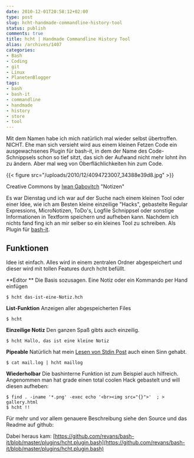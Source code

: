 ```yaml
---
date: 2010-12-01T20:58:12+02:00
type: post
slug: hcht-handmade-commandline-history-tool
status: publish
comments: true
title: hcht | Handmade Commandline History Tool
alias: /archives/1407
categories:
- Bash
- Coding
- git
- Linux
- PlanetenBlogger
tags:
- bash
- bash-it
- commandline
- handmade
- history
- store
- tool
---
```


Mit dem Namen habe ich mich natürlich mal wieder selbst übertroffen. NICHT.
Ehe man sich versieht wird aus einem kleinen Fetzen Code ein ausgewachsenes Plugin
für bash-it, in dem der Name des Code-Schnippsels schon so tief sitzt, das sich
der Aufwand nicht mehr lohnt ihn zu ändern. Aber mal weg von Oberflächlichkeiten
hin zum Code.

{{< figure src="/uploads/2010/12/4094723007_34388e39d8.jpg" >}}

Creative Commons by [Iwan Gabovitch](http://www.flickr.com/photos/qubodup/) "Notizen"

Es war Dienstag und ich war auf der Suche nach einem kleinen Tool oder einer Idee,
wie ich am Besten kleine einzeilige "Hacks", gebastelte Regular Expressions, MicroNotizen,
ToDo's, Logfile Schnippsel oder sonstige Informationen in Textform speichern und aufheben kann.
Nachdem ich nichts fand fing ich an mir selber so ein kleines Tool zu schreiben. Als Plugin für [bash-it](http://github.com/revans/bash-it).


## Funktionen


Idee ist einfach. Alles wird in einem zentralen Ordner abgespeichert und dieser wird mit tollen Features durch hcht befüllt.

**Editor **
Die Basis sozusagen. Eine Notiz oder ein Kommando per Hand einfügen
```
$ hcht das-ist-eine-Notiz.hch
```


**List-Funktion**
Anzeigen aller abgespeicherten Files
```
$ hcht
```


**Einzeilige Notiz**
Den ganzen Spaß gibts auch einzeilig.
```
$ hcht Hallo, das ist eine kleine Notiz
```


**Pipeable**
Natürlich hat mein [Lesen von Stdin Post](/archives/1402) auch einen Sinn gehabt.
```
$ cat mail.log | hcht maillog

```

**Wiederholbar**
Die bashinterne Funktion ist zum Beispiel auch hilfreich. Angenommen man hat grade einen total coolen Hack gebastelt und will diesen aufheben:
```
$ find . -iname '*.png' -exec echo '<br><img src="{}">'  ; > gallery.html
$ hcht !!
```


Für mehr und vor allem genauere Beschreibung siehe den Source und das Readme auf github:

Dabei heraus kam: [https://github.com/revans/bash-it/blob/master/plugins/hcht.plugin.bash](https://github.com/revans/bash-it/blob/master/plugins/hcht.plugin.bash)
